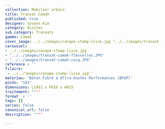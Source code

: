 ```yaml
---
collection: Mobilier urbain
title: Transat Camah
published: true
designer: Sovann Kim
category: Assises
sub_category: Transats
gamme: Camah
cover_image: ../../images/canape-stamp-lisse.jpg "../../images/transat-camah.jpg"
caroussel: 
- ../../images/canape-stamp-lisse.jpg
- "../../images/transat-camah-flesselles.JPG"
- "../../images/transat-camah-cucq.JPG"
reference : ''
filaire: 
 - ../../images/canape-stamp-lisse.jpg''
materiau: 'Béton Fibré à Ultra-hautes Performances (BFUP)'
poids: "181"
dimensions: L1861 x P650 x H625
traitement: ""''
format  : ''
tags: []
series: false
canonical_url: false
description: ""''

---
```

